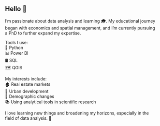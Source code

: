 ## Hello 👋

I’m passionate about data analysis and learning 🎓. My educational journey began with economics and spatial management, and I’m currently pursuing a PhD to further expand my expertise.

Tools I use:
<br> 🐍 Python
<br> 📊 Power BI
<br> 🛢️ SQL
<br> 🗺️ QGIS

My interests include:
<br> 🏠 Real estate markets 
<br> 🌆 Urban development 
<br> 👥 Demographic changes 
<br> 📚 Using analytical tools in scientific research 

I love learning new things and broadening my horizons, especially in the field of data analysis. 🚀

